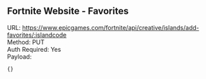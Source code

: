 ## Fortnite Website - Favorites

URL: https://www.epicgames.com/fortnite/api/creative/islands/add-favorites/:islandcode \
Method: PUT \
Auth Required: Yes \
Payload:
```js
{}
```

